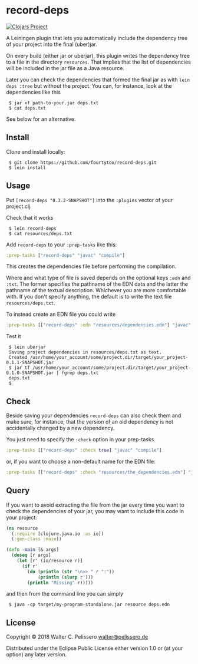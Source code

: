 # record-deps

[![Clojars Project](https://img.shields.io/clojars/v/fourtytoo/record-deps.svg)](https://clojars.org/fourtytoo/record-deps)

A Leiningen plugin that lets you automatically include the dependency
tree of your project into the final (uber)jar.

On every build (either jar or uberjar), this plugin writes the
dependency tree to a file in the directory `resources`.  That implies
that the list of dependencies will be included in the jar file as a
Java resource.

Later you can check the dependencies that formed the final jar as with
`lein deps :tree` but without the project.  You can, for instance,
look at the dependencies like this

```console
 $ jar xf path-to-your.jar deps.txt
 $ cat deps.txt
```

See below for an alternative.


## Install

Clone and install locally:

```console
 $ git clone https://github.com/fourtytoo/record-deps.git
 $ lein install
```


## Usage

Put `[record-deps "0.3.2-SNAPSHOT"]` into the `:plugins` vector of
your project.clj.

Check that it works

```console
 $ lein record-deps
 $ cat resources/deps.txt
```

Add `record-deps` to your `:prep-tasks` like this:

```clojure
:prep-tasks ["record-deps" "javac" "compile"]
```

This creates the dependencies file before performing the compilation.

Where and what type of file is saved depends on the optional keys
`:edn` and `:txt`.  The former specifies the pathname of the EDN data
and the latter the pathname of the textual description.  Whichever you
are more comfortable with.  If you don't specify anything, the default
is to write the text file `resources/deps.txt`.

To instead create an EDN file you could write

```clojure
:prep-tasks [["record-deps" :edn "resources/dependencies.edn"] "javac" "compile"]
```

Test it

```console
 $ lein uberjar
 Saving project dependencies in resources/deps.txt as text.
 Created /usr/home/your_account/some/project.dir/target/your_project-0.1.1-SNAPSHOT.jar
 $ jar tf /usr/home/your_account/some/project.dir/target/your_project-0.1.0-SNAPSHOT.jar | fgrep deps.txt
 deps.txt
 $
```


## Check

Beside saving your dependencies `record-deps` can also check them and
make sure, for instance, that the version of an old dependency is not
accidentally changed by a new dependency.

You just need to specify the `:check` option in your prep-tasks

```clojure
:prep-tasks [["record-deps" :check true] "javac" "compile"]
```

or, if you want to choose a non-default name for the EDN file:

```clojure
:prep-tasks [["record-deps" :check "resources/the_dependencies.edn"] "javac" "compile"]
```


## Query

If you want to avoid extracting the file from the jar every time you
want to check the dependencies of your jar, you may want to include
this code in your project:

```clojure
(ns resource
  (:require [clojure.java.io :as io])
  (:gen-class :main))

(defn -main [& args]
  (doseq [r args]
    (let [r' (io/resource r)]
      (if r'
        (do (println (str "\n>> " r ":"))
            (println (slurp r')))
        (println "Missing" r)))))
```

and then from the command line you can simply

```console
 $ java -cp target/my-program-standalone.jar resource deps.edn
```

## License

Copyright © 2018 Walter C. Pelissero <walter@pelissero.de>

Distributed under the Eclipse Public License either version 1.0 or (at
your option) any later version.
